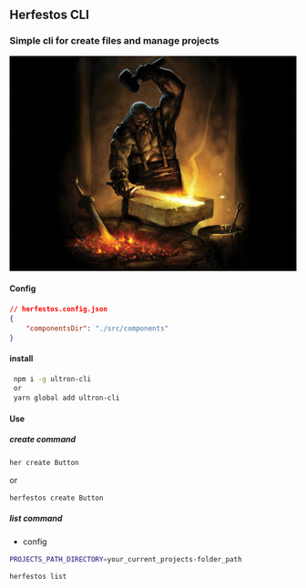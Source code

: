 ## Herfestos CLI

### Simple cli for create files and manage projects

![alt](./assets/hefesto.jpg)

#### Config

```json
// herfestos.config.json
{
	"componentsDir": "./src/components"
}
```

#### install

```bash
 npm i -g ultron-cli
 or
 yarn global add ultron-cli

```

#### Use

##### create command

```bash
her create Button
```

or

```bash
herfestos create Button
```

##### list command

- config

```bash
PROJECTS_PATH_DIRECTORY=your_current_projects-folder_path
```

```bash
herfestos list
```
